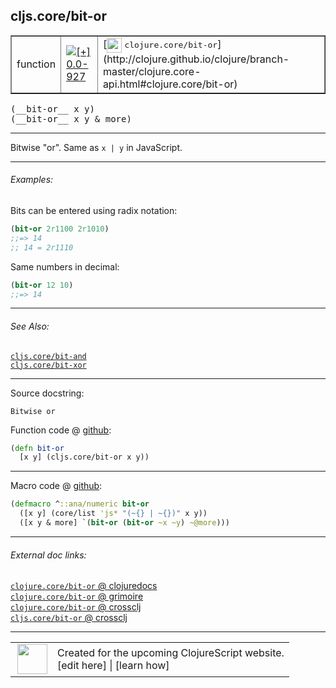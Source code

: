 ## cljs.core/bit-or



 <table border="1">
<tr>
<td>function</td>
<td><a href="https://github.com/cljsinfo/cljs-api-docs/tree/0.0-927"><img valign="middle" alt="[+] 0.0-927" title="Added in 0.0-927" src="https://img.shields.io/badge/+-0.0--927-lightgrey.svg"></a> </td>
<td>
[<img height="24px" valign="middle" src="http://i.imgur.com/1GjPKvB.png"> <samp>clojure.core/bit-or</samp>](http://clojure.github.io/clojure/branch-master/clojure.core-api.html#clojure.core/bit-or)
</td>
</tr>
</table>


 <samp>
(__bit-or__ x y)<br>
</samp>
 <samp>
(__bit-or__ x y & more)<br>
</samp>

---

Bitwise "or". Same as `x | y` in JavaScript.

---

###### Examples:

Bits can be entered using radix notation:

```clj
(bit-or 2r1100 2r1010)
;;=> 14
;; 14 = 2r1110
```

Same numbers in decimal:

```clj
(bit-or 12 10)
;;=> 14
```

---

###### See Also:

[`cljs.core/bit-and`](cljs.core_bit-and.md)<br>
[`cljs.core/bit-xor`](cljs.core_bit-xor.md)<br>

---


Source docstring:

```
Bitwise or
```


Function code @ [github](https://github.com/clojure/clojurescript/blob/r2227/src/cljs/cljs/core.cljs#L1720-L1722):

```clj
(defn bit-or
  [x y] (cljs.core/bit-or x y))
```

<!--
Repo - tag - source tree - lines:

 <pre>
clojurescript @ r2227
└── src
    └── cljs
        └── cljs
            └── <ins>[core.cljs:1720-1722](https://github.com/clojure/clojurescript/blob/r2227/src/cljs/cljs/core.cljs#L1720-L1722)</ins>
</pre>

-->

---

Macro code @ [github](https://github.com/clojure/clojurescript/blob/r2227/src/clj/cljs/core.clj#L512-L514):

```clj
(defmacro ^::ana/numeric bit-or
  ([x y] (core/list 'js* "(~{} | ~{})" x y))
  ([x y & more] `(bit-or (bit-or ~x ~y) ~@more)))
```

<!--
Repo - tag - source tree - lines:

 <pre>
clojurescript @ r2227
└── src
    └── clj
        └── cljs
            └── <ins>[core.clj:512-514](https://github.com/clojure/clojurescript/blob/r2227/src/clj/cljs/core.clj#L512-L514)</ins>
</pre>
-->

---


###### External doc links:

[`clojure.core/bit-or` @ clojuredocs](http://clojuredocs.org/clojure.core/bit-or)<br>
[`clojure.core/bit-or` @ grimoire](http://conj.io/store/v1/org.clojure/clojure/1.7.0-beta3/clj/clojure.core/bit-or/)<br>
[`clojure.core/bit-or` @ crossclj](http://crossclj.info/fun/clojure.core/bit-or.html)<br>
[`cljs.core/bit-or` @ crossclj](http://crossclj.info/fun/cljs.core.cljs/bit-or.html)<br>

---

 <table>
<tr><td>
<img valign="middle" align="right" width="48px" src="http://i.imgur.com/Hi20huC.png">
</td><td>
Created for the upcoming ClojureScript website.<br>
[edit here] | [learn how]
</td></tr></table>

[edit here]:https://github.com/cljsinfo/cljs-api-docs/blob/master/cljsdoc/cljs.core_bit-or.cljsdoc
[learn how]:https://github.com/cljsinfo/cljs-api-docs/wiki/cljsdoc-files

<!--

This information was too distracting to show to readers, but I'll leave it
commented here since it is helpful to:

- pretty-print the data used to generate this document
- and show how to retrieve that data



The API data for this symbol:

```clj
{:description "Bitwise \"or\". Same as `x | y` in JavaScript.",
 :ns "cljs.core",
 :name "bit-or",
 :signature ["[x y]" "[x y & more]"],
 :history [["+" "0.0-927"]],
 :type "function",
 :related ["cljs.core/bit-and" "cljs.core/bit-xor"],
 :full-name-encode "cljs.core_bit-or",
 :source {:code "(defn bit-or\n  [x y] (cljs.core/bit-or x y))",
          :title "Function code",
          :repo "clojurescript",
          :tag "r2227",
          :filename "src/cljs/cljs/core.cljs",
          :lines [1720 1722]},
 :extra-sources [{:code "(defmacro ^::ana/numeric bit-or\n  ([x y] (core/list 'js* \"(~{} | ~{})\" x y))\n  ([x y & more] `(bit-or (bit-or ~x ~y) ~@more)))",
                  :title "Macro code",
                  :repo "clojurescript",
                  :tag "r2227",
                  :filename "src/clj/cljs/core.clj",
                  :lines [512 514]}],
 :examples [{:id "ecea10",
             :content "Bits can be entered using radix notation:\n\n```clj\n(bit-or 2r1100 2r1010)\n;;=> 14\n;; 14 = 2r1110\n```\n\nSame numbers in decimal:\n\n```clj\n(bit-or 12 10)\n;;=> 14\n```"}],
 :full-name "cljs.core/bit-or",
 :clj-symbol "clojure.core/bit-or",
 :docstring "Bitwise or"}

```

Retrieve the API data for this symbol:

```clj
;; from Clojure REPL
(require '[clojure.edn :as edn])
(-> (slurp "https://raw.githubusercontent.com/cljsinfo/cljs-api-docs/catalog/cljs-api.edn")
    (edn/read-string)
    (get-in [:symbols "cljs.core/bit-or"]))
```

-->
